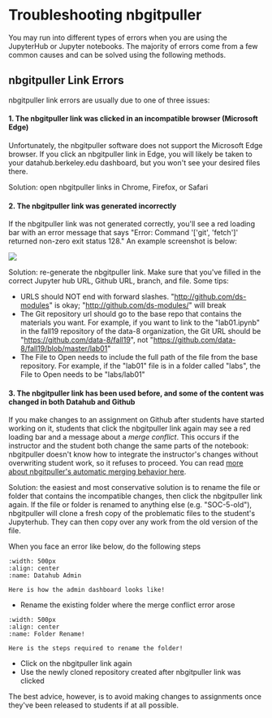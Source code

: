 # Troubleshooting nbgitpuller

You may run into different types of errors when you are using the JupyterHub or Jupyter notebooks. The majority of errors come from a few common causes and can be solved using the following methods.

## nbgitpuller Link Errors

nbgitpuller link errors are usually due to one of three issues:

#### 1. The nbgitpuller link was clicked in an incompatible browser (Microsoft Edge)
Unfortunately, the nbgitpuller software does not support the Microsoft Edge browser. If you click an nbgitpuller link in Edge, you will likely be taken to your datahub.berkeley.edu dashboard, but you won't see your desired files there. 

Solution: open nbgitpuller links in Chrome, Firefox, or Safari

#### 2. The nbgitpuller link was generated incorrectly
If the nbgitpuller link was not generated correctly, you'll see a red loading bar with an error message that says "Error: Command '['git', 'fetch']' returned non-zero exit status 128." An example screenshot is below:

![](../../assets/broken-nbgitpuller-link.png)

Solution: re-generate the nbgitpuller link. Make sure that you've filled in the correct Jupyter hub URL, Github URL, branch, and file. Some tips:
* URLS should NOT end with forward slashes. "http://github.com/ds-modules" is okay; "http://github.com/ds-modules/" will break
* The Git repository url should go to the base repo that contains the materials you want. For example, if you want to link to the "lab01.ipynb" in the fall19 repository of the data-8 organization, the Git URL should be "https://github.com/data-8/fall19", not "https://github.com/data-8/fall19/blob/master/lab01"
* The File to Open needs to include the full path of the file from the base repository. For example, if the "lab01" file is in a folder called "labs", the File to Open needs to be "labs/lab01"

#### 3. The nbgitpuller link has been used before, and some of the content was changed in both Datahub and Github
If you make changes to an assignment on Github after students have started working on it, students that click the nbgitpuller link again may see a red loading bar and a message about a *merge conflict*. This occurs if the instructor and the student both change the same parts of the notebook: nbgitpuller doesn't know how to integrate the instructor's changes without overwriting student work, so it refuses to proceed. You can read [more about nbgitpuller's automatic merging behavior here](https://jupyterhub.github.io/nbgitpuller/topic/automatic-merging.html).

Solution: the easiest and most conservative solution is to rename the file or folder that contains the incompatible changes, then click the nbgitpuller link again. If the file or folder is renamed to anything else (e.g. "SOC-5-old"), nbgitpuller will clone a fresh copy of the problematic files to the student's Jupyterhub. They can then copy over any work from the old version of the file.

When you face an error like below, do the following steps
```{figure} ../../images/mergeconflict.png
:width: 500px
:align: center
:name: Datahub Admin

Here is how the admin dashboard looks like!
```

- Rename the existing folder where the merge conflict error arose
```{figure} ../../images/tshoot.PNG
:width: 500px
:align: center
:name: Folder Rename!

Here is the steps required to rename the folder!
```
- Click on the nbgitpuller link again
- Use the newly cloned repository created after nbgitpuller link was clicked
 


The best advice, however, is to avoid making changes to assignments once they've been released to students if at all possible.

